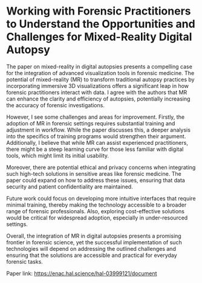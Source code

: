 Working with Forensic Practitioners to Understand the Opportunities and Challenges for Mixed-Reality Digital Autopsy
===
The paper on mixed-reality in digital autopsies presents a compelling case for the integration of advanced visualization tools in forensic medicine. The potential of mixed-reality (MR) to transform traditional autopsy practices by incorporating immersive 3D visualizations offers a significant leap in how forensic practitioners interact with data. I agree with the authors that MR can enhance the clarity and efficiency of autopsies, potentially increasing the accuracy of forensic investigations.

However, I see some challenges and areas for improvement. Firstly, the adoption of MR in forensic settings requires substantial training and adjustment in workflow. While the paper discusses this, a deeper analysis into the specifics of training programs would strengthen their argument. Additionally, I believe that while MR can assist experienced practitioners, there might be a steep learning curve for those less familiar with digital tools, which might limit its initial usability.

Moreover, there are potential ethical and privacy concerns when integrating such high-tech solutions in sensitive areas like forensic medicine. The paper could expand on how to address these issues, ensuring that data security and patient confidentiality are maintained.

Future work could focus on developing more intuitive interfaces that require minimal training, thereby making the technology accessible to a broader range of forensic professionals. Also, exploring cost-effective solutions would be critical for widespread adoption, especially in under-resourced settings.

Overall, the integration of MR in digital autopsies presents a promising frontier in forensic science, yet the successful implementation of such technologies will depend on addressing the outlined challenges and ensuring that the solutions are accessible and practical for everyday forensic tasks.

Paper link:  https://enac.hal.science/hal-03999121/document
